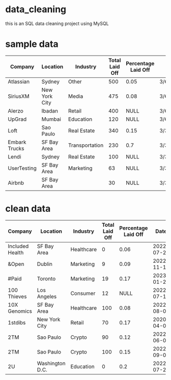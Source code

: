 # data_cleaning
this is an SQL data cleaning project using MySQL


# sample data

| Company        | Location      | Industry       | Total Laid Off | Percentage Laid Off | Date     | Stage      | Country        | Funds Raised (Millions) |
|--------------|-------------|--------------|---------------|------------------|----------|-----------|--------------|----------------------|
| Atlassian    | Sydney      | Other        | 500           | 0.05             | 3/6/2023 | Post-IPO  | Australia     | 210                  |
| SiriusXM     | New York City | Media       | 475           | 0.08             | 3/6/2023 | Post-IPO  | United States | 525                  |
| Alerzo      | Ibadan       | Retail       | 400           | NULL             | 3/6/2023 | Series B  | Nigeria       | 16                   |
| UpGrad       | Mumbai       | Education    | 120           | NULL             | 3/6/2023 | Unknown   | India         | 631                  |
| Loft        | Sao Paulo    | Real Estate  | 340           | 0.15             | 3/3/2023 | Unknown   | Brazil        | 788                  |
| Embark Trucks | SF Bay Area | Transportation | 230         | 0.7              | 3/3/2023 | Post-IPO  | United States | 317                  |
| Lendi       | Sydney       | Real Estate  | 100           | NULL             | 3/3/2023 | Unknown   | Australia     | 59                   |
| UserTesting | SF Bay Area  | Marketing    | 63            | NULL             | 3/3/2023 | Acquired  | United States | 152                  |
| Airbnb      | SF Bay Area  |              | 30            | NULL             | 3/3/2023 | Post-IPO  | United States | 6400                 |



# clean data
| Company         | Location        | Industry    | Total Laid Off | Percentage Laid Off | Date       | Stage     | Country        | Funds Raised (Millions) |
|----------------|----------------|------------|---------------|------------------|------------|-----------|--------------|----------------------|
| Included Health | SF Bay Area     | Healthcare | 0             | 0.06             | 2022-07-25 | Series E  | United States | 272                  |
| &Open         | Dublin          | Marketing  | 9             | 0.09             | 2022-11-17 | Series A  | Ireland        | 35                   |
| #Paid         | Toronto         | Marketing  | 19            | 0.17             | 2023-01-27 | Series B  | Canada         | 21                   |
| 100 Thieves   | Los Angeles     | Consumer   | 12            | NULL             | 2022-07-13 | Series C  | United States | 120                  |
| 10X Genomics  | SF Bay Area     | Healthcare | 100           | 0.08             | 2022-08-04 | Post-IPO  | United States | 242                  |
| 1stdibs       | New York City   | Retail     | 70            | 0.17             | 2020-04-02 | Series D  | United States | 253                  |
| 2TM          | Sao Paulo       | Crypto     | 90            | 0.12             | 2022-06-01 | Unknown   | Brazil        | 250                  |
| 2TM          | Sao Paulo       | Crypto     | 100           | 0.15             | 2022-09-01 | Unknown   | Brazil        | 250                  |
| 2U           | Washington D.C. | Education  | 0             | 0.2              | 2022-07-28 | Post-IPO  | United States | 426                  |

